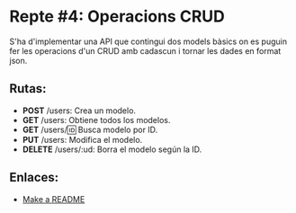 # Repte #4: Operacions CRUD
S'ha d'implementar una API que contingui dos models bàsics on es puguin fer les operacions d'un CRUD amb cadascun i tornar les dades en format json.  

## Rutas:
+ **POST** /users: Crea un modelo.
+ **GET** /users: Obtiene todos los modelos.
+ **GET** /users/:id: Busca modelo por ID.
+ **PUT** /users: Modifica el modelo.
+ **DELETE** /users/:ud: Borra el modelo según la ID.

## Enlaces:
+ [Make a README](https://www.makeareadme.com/)